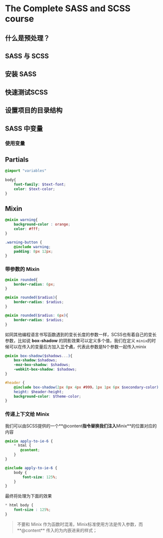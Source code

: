 # The Complete SASS and SCSS course



## 什么是预处理？

## SASS 与 SCSS

## 安装 SASS

## 快速测试SCSS

## 设置项目的目录结构

## SASS 中变量

### 使用变量

## Partials

```scss
@import "variables"
    
body{
	font-family: $text-font;
    color: $text-color;
}
```



## Mixin

```scss
@mixin warning{
    background-color : orange;
    color: #fff;
}

.warning-button {
    @include warning;
    padding: 8px 12px;
}
```



### 带参数的 Mixin

```scss
@mixin rounded{
    border-radius: 6px;
}
```



```scss
@mixin rounded($radius){
    border-radius: $radius;
}
```



```scss
@mixin rounded($radius: 6px){
    border-radius: $radius;
}
```



如同其他编程语言书写函数遇到的变长长度的参数一样，SCSS也有着自己的变长参数，比如说 **box-shadow** 的阴影效果可以定义多个值，我们在定义 `minix`的时候可以在传入的变量后方加入**三个点**，代表此参数是N个参数一起传入minix

```scss
@mixin box-shadow($shadows...){
    box-shadow:$shadows;
    -moz-box-shadow: $shadows;
    -webkit-box-shadow: $shadows;
}

#header {
    @include box-shadow(2px 0px 4px #999，1px 1px 6px $secondary-color)
    height: $header-height;
    background-color: $theme-color;
}
```



### 传递上下文给 Minix

我们可以由SCSS提供的一个**@content**指令替换我们注入**Minix**的位置对应的内容 

```scss
@mixin apply-to-ie-6 {
    * html {
       @content;
    }
}

@include apply-to-ie-6 {
    body {
        font-size: 125%;
    }
}
```

最终将处理为下面的效果

```css
* html body {
    font-size : 125%;
}
```

> 不要和 Minix 作为函数时混淆，Minix标准使用方法是传入参数，而**@content** 传入的为内嵌进来的样式；